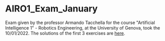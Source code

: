 # AIRO1_Exam_January
Exam given by the professor Armando Tacchella for the course "Artificial Intelligence 1" - Robotics Engineering, at the University of Genova, took the 10/01/2022. The solutions of the first 3 exercises are [here](https://github.com/LoreBene99/AIRO1_Exam_January/blob/main/Benedetti_Lorenzo.pdf). 
